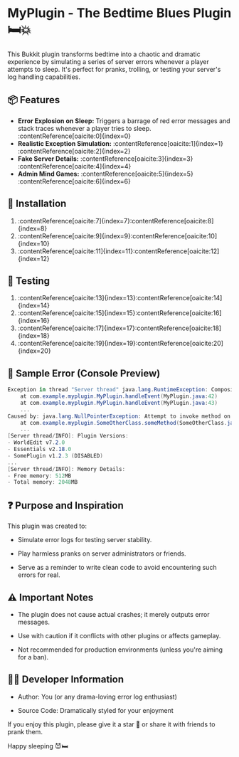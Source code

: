 # MyPlugin - The Bedtime Blues Plugin 🛏️💥

This Bukkit plugin transforms bedtime into a chaotic and dramatic experience by simulating a series of server errors whenever a player attempts to sleep. It's perfect for pranks, trolling, or testing your server's log handling capabilities.

## 📦 Features

- **Error Explosion on Sleep:** Triggers a barrage of red error messages and stack traces whenever a player tries to sleep.&#8203;:contentReference[oaicite:0]{index=0}
- **Realistic Exception Simulation:** :contentReference[oaicite:1]{index=1}&#8203;:contentReference[oaicite:2]{index=2}
- **Fake Server Details:** :contentReference[oaicite:3]{index=3}&#8203;:contentReference[oaicite:4]{index=4}
- **Admin Mind Games:** :contentReference[oaicite:5]{index=5}&#8203;:contentReference[oaicite:6]{index=6}

## 📁 Installation

1. :contentReference[oaicite:7]{index=7}&#8203;:contentReference[oaicite:8]{index=8}
2. :contentReference[oaicite:9]{index=9}&#8203;:contentReference[oaicite:10]{index=10}
3. :contentReference[oaicite:11]{index=11}&#8203;:contentReference[oaicite:12]{index=12}

## 🧪 Testing

1. :contentReference[oaicite:13]{index=13}&#8203;:contentReference[oaicite:14]{index=14}
2. :contentReference[oaicite:15]{index=15}&#8203;:contentReference[oaicite:16]{index=16}
3. :contentReference[oaicite:17]{index=17}&#8203;:contentReference[oaicite:18]{index=18}
4. :contentReference[oaicite:19]{index=19}&#8203;:contentReference[oaicite:20]{index=20}

## 📜 Sample Error (Console Preview)

```csharp
Exception in thread "Server thread" java.lang.RuntimeException: Composite server error encountered while processing player sleep event.
	at com.example.myplugin.MyPlugin.handleEvent(MyPlugin.java:42)
	at com.example.myplugin.MyPlugin.handleEvent(MyPlugin.java:43)
	...
Caused by: java.lang.NullPointerException: Attempt to invoke method on a null object
	at com.example.myplugin.SomeOtherClass.someMethod(SomeOtherClass.java:100)
	...
[Server thread/INFO]: Plugin Versions:
- WorldEdit v7.2.0
- Essentials v2.18.0
- SomePlugin v1.2.3 (DISABLED)
...
[Server thread/INFO]: Memory Details:
- Free memory: 512MB
- Total memory: 2048MB
```

## ❓ Purpose and Inspiration

This plugin was created to:

- Simulate error logs for testing server stability.​

- Play harmless pranks on server administrators or friends.​

- Serve as a reminder to write clean code to avoid encountering such errors for real.​

## ⚠️ Important Notes

- The plugin does not cause actual crashes; it merely outputs error messages.​

- Use with caution if it conflicts with other plugins or affects gameplay.​

- Not recommended for production environments (unless you're aiming for a ban).​

## 👨‍💻 Developer Information

- Author: You (or any drama-loving error log enthusiast)​

- Source Code: Dramatically styled for your enjoyment​

If you enjoy this plugin, please give it a star 🌟 or share it with friends to prank them.

Happy sleeping 😈🛏️
